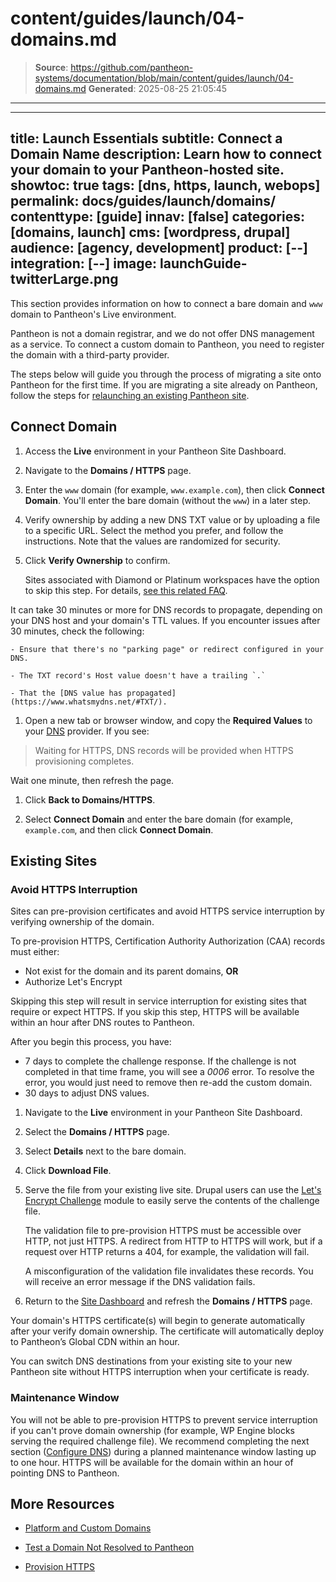 # content/guides/launch/04-domains.md

> **Source**: https://github.com/pantheon-systems/documentation/blob/main/content/guides/launch/04-domains.md
> **Generated**: 2025-08-25 21:05:45

---

---
title: Launch Essentials
subtitle: Connect a Domain Name
description: Learn how to connect your domain to your Pantheon-hosted site.
showtoc: true
tags: [dns, https, launch, webops]
permalink: docs/guides/launch/domains/
contenttype: [guide]
innav: [false]
categories: [domains, launch]
cms: [wordpress, drupal]
audience: [agency, development]
product: [--]
integration: [--]
image: launchGuide-twitterLarge.png
---

This section provides information on how to connect a bare domain and `www` domain to Pantheon's Live environment.

<Alert title="Note" type="info">

Pantheon is not a domain registrar, and we do not offer DNS management as a service. To connect a custom domain to Pantheon, you need to register the domain with a third-party provider.

</Alert>

The steps below will guide you through the process of migrating a site onto Pantheon for the first time. If you are migrating a site already on Pantheon, follow the steps for [relaunching an existing Pantheon site](/relaunch).

## Connect Domain

1. Access the **<Icon icon="wavePulse" /> Live** environment in your Pantheon Site Dashboard.

1. Navigate to the **<Icon icon="global" /> Domains / HTTPS** page.

1. Enter the `www` domain (for example, `www.example.com`), then click **Connect Domain**. You'll enter the bare domain (without the `www`) in a later step.

1. Verify ownership by adding a new DNS TXT value or by uploading a file to a specific URL. Select the method you prefer, and follow the instructions. Note that the values are randomized for security.

1. Click **Verify Ownership** to confirm.

   <Alert title="Note" type="info">

   Sites associated with Diamond or Platinum workspaces have the option to skip this step. For details, [see this related FAQ](/guides/domains/custom-domains#can-i-opt-out-of-domain-verification).

  </Alert>

  It can take 30 minutes or more for DNS records to propagate, depending on your DNS host and your domain's TTL values. If you encounter issues after 30 minutes, check the following:

    - Ensure that there's no "parking page" or redirect configured in your DNS.

    - The TXT record's Host value doesn't have a trailing `.`

    - That the [DNS value has propagated](https://www.whatsmydns.net/#TXT/).

1. Open a new tab or browser window, and copy the **Required Values** to your [DNS](/guides/domains/dns) provider. If you see:

  > Waiting for HTTPS, DNS records will be provided when HTTPS provisioning completes.

  Wait one minute, then refresh the page.

1. Click **<Icon icon="arrowLeft" /> Back to Domains/HTTPS**.

1. Select **Connect Domain** and enter the bare domain (for example, `example.com`, and then click **Connect Domain**.

## Existing Sites

### Avoid HTTPS Interruption

Sites can pre-provision certificates and avoid HTTPS service interruption by verifying ownership of the domain.

To pre-provision HTTPS, Certification Authority Authorization (CAA) records must either:

- Not exist for the domain and its parent domains, **OR**
- Authorize Let's Encrypt

<Alert title="Warning" type="danger">

Skipping this step will result in service interruption for existing sites that require or expect HTTPS. If you skip this step, HTTPS will be available within an hour after DNS routes to Pantheon.

After you begin this process, you have:

- 7 days to complete the challenge response. If the challenge is not completed in that time frame, you will see a *0006* error. To resolve the error, you would just need to remove then re-add the custom domain.
- 30 days to adjust DNS values.

</Alert>

1. Navigate to the **<Icon icon="wavePulse" /> Live** environment in your Pantheon Site Dashboard.

1. Select the **<Icon icon="global" /> Domains / HTTPS** page.

1. Select **Details** next to the bare domain.

1. Click **<Icon icon="download" /> Download File**.

1. Serve the file from your existing live site. Drupal users can use the [Let's Encrypt Challenge](https://www.drupal.org/project/letsencrypt_challenge) module to easily serve the contents of the challenge file.

    <Alert title="Note" type="info">

    The validation file to pre-provision HTTPS must be accessible over HTTP, not just HTTPS. A redirect from HTTP to HTTPS will work, but if a request over HTTP returns a 404, for example, the validation will fail.

   A misconfiguration of the validation file invalidates these records. You will receive an error message if the DNS validation fails.

   </Alert>

1. Return to the [Site Dashboard](/guides/account-mgmt/workspace-sites-teams/sites#site-dashboard) and refresh the **<Icon icon="global" /> Domains / HTTPS** page.

Your domain's HTTPS certificate(s) will begin to generate automatically after your verify domain ownership. The certificate will automatically deploy to Pantheon’s Global CDN within an hour.

You can switch DNS destinations from your existing site to your new Pantheon site without HTTPS interruption when your certificate is ready.

### Maintenance Window

You will not be able to pre-provision HTTPS to prevent service interruption if you can't prove domain ownership (for example, WP Engine blocks serving the required challenge file). We recommend completing the next section ([Configure DNS](/guides/launch/configure-dns)) during a planned maintenance window lasting up to one hour. HTTPS will be available for the domain within an hour of pointing DNS to Pantheon.

## More Resources

- [Platform and Custom Domains](/guides/domains)

- [Test a Domain Not Resolved to Pantheon](/guides/launch/advanced-curls/#test-a-domain-not-resolved-to-pantheon)

- [Provision HTTPS](/guides/launch/configure-dns/#provision-https)
